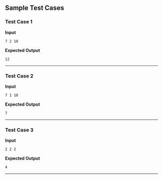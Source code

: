 ## Sample Test Cases

### Test Case 1
**Input**
```
7 2 10
```
**Expected Output**
```
12
```

---

### Test Case 2
**Input**
```
7 1 10     
```
**Expected Output**
```
7
```

---

### Test Case 3
**Input**
```
2 2 2
```
**Expected Output**
```
4
```

---